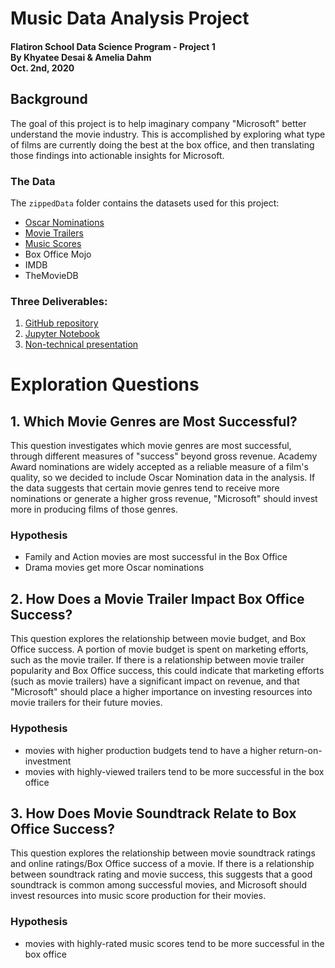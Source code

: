 # Music Data Analysis Project
#### Flatiron School Data Science Program - Project 1<br>By Khyatee Desai & Amelia Dahm<br>Oct. 2nd, 2020

## Background

The goal of this project is to help imaginary company "Microsoft" better understand the movie industry. This is accomplished by exploring what type of films are currently doing the best at the box office, and then translating those findings into actionable insights for Microsoft.


### The Data

The `zippedData` folder contains the datasets used for this project:

* [Oscar Nominations](https://www.kaggle.com/unanimad/the-oscar-award)
* [Movie Trailers](https://grouplens.org/datasets/movielens/20m-youtube/)
* [Music Scores](http://www.movie-wave.net/reviews-by-title/)
* Box Office Mojo
* IMDB
* TheMovieDB

### Three Deliverables:
1. [GitHub repository](https://github.com/khyateed/Movie-Data-Analysis)
2. [Jupyter Notebook](student.ipynb)
3. [Non-technical presentation](project_1.pdf)

# Exploration Questions

## 1. Which Movie Genres are Most Successful?
This question investigates which movie genres are most successful, through different measures of "success" beyond gross revenue. Academy Award nominations are widely accepted as a reliable measure of a film's quality, so we decided to include Oscar Nomination data in the analysis.
If the data suggests that certain movie genres tend to receive more nominations or generate a higher gross revenue, "Microsoft" should invest more in producing films of those genres.

 
### Hypothesis
- Family and Action movies are most successful in the Box Office
- Drama movies get more Oscar nominations



## 2. How Does a Movie Trailer Impact Box Office Success?
This question explores the relationship between movie budget, and Box Office success. A portion of movie budget is spent on marketing efforts, such as the movie trailer. If there is a relationship between movie trailer popularity and Box Office success, this could indicate that marketing efforts (such as movie trailers) have a significant impact on revenue, and that "Microsoft" should place a higher importance on investing resources into movie trailers for their future movies.
### Hypothesis
- movies with higher production budgets tend to have a higher return-on-investment
- movies with highly-viewed trailers tend to be more successful in the box office

## 3. How Does Movie Soundtrack Relate to Box Office Success?
This question explores the relationship between movie soundtrack ratings and online ratings/Box Office success of a movie. If there is a relationship between soundtrack rating and movie success, this suggests that a good soundtrack is common among successful movies, and Microsoft should invest resources into music score production for their movies.
### Hypothesis
- movies with highly-rated music scores tend to be more successful in the box office
